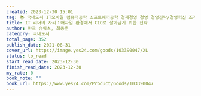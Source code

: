 ```yaml
---
created: 2023-12-30 15:01
tag: 📚 국내도서 IT모바일 컴퓨터공학 소프트웨어공학 경제경영 경영 경영전략/경영혁신 조직/인적자원관리
title: IT 리더의 자리：애자일 환경에서 CIO로 살아남기 위한 전략
author: 마크 슈워츠, 최동훈
category: 국내도서
total_page: 352
publish_date: 2021-08-31
cover_url: https://image.yes24.com/goods/103390047/XL
status: to_read
start_read_date: 2023-12-30
finish_read_date: 2023-12-30
my_rate: 0
book_note: ""
book_url: https://www.yes24.com/Product/Goods/103390047
---
```



